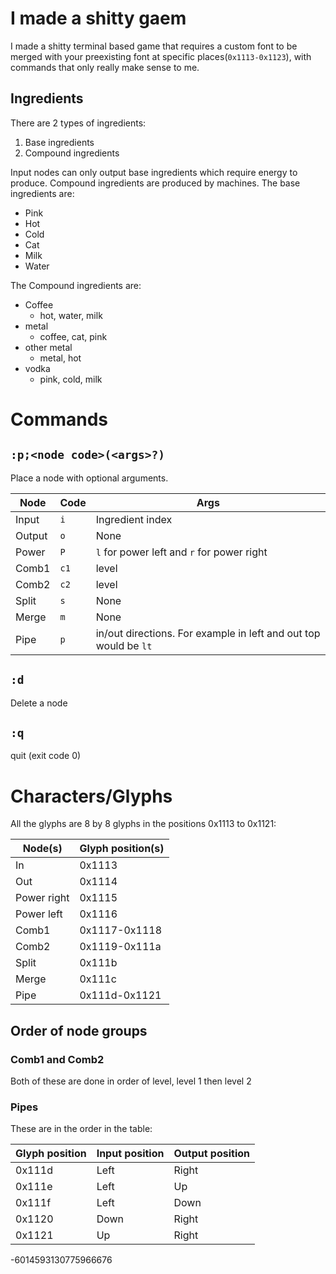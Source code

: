 # I made a shitty gaem

I made a shitty terminal based game that requires a custom font to be merged with your preexisting font at specific places(`0x1113-0x1123`), with commands that only really make sense to me.

## Ingredients

There are 2 types of ingredients:
1. Base ingredients
2. Compound ingredients

Input nodes can only output base ingredients which require energy to produce. Compound ingredients are produced by machines. The base ingredients are:

- Pink
- Hot
- Cold
- Cat
- Milk
- Water

The Compound ingredients are:

- Coffee
  - hot, water, milk
- metal
  - coffee, cat, pink
- other metal
  - metal, hot
- vodka
  - pink, cold, milk


# Commands
## `:p;<node code>(<args>?)`
Place a node with optional arguments.

| Node | Code | Args |
|---|---|---|
| Input | `i` | Ingredient index |
| Output | `o` | None |
| Power | `P` | `l` for power left and `r` for power right |
| Comb1 | `c1` | level |
| Comb2 | `c2` | level |
| Split | `s` | None |
| Merge | `m` | None |
| Pipe | `p` | in/out directions. For example in left and out top would be `lt` |

## `:d`
Delete a node

## `:q`
quit (exit code 0)

# Characters/Glyphs

All the glyphs are 8 by 8 glyphs in the positions 0x1113 to 0x1121:

| Node(s) | Glyph position(s) |
|---|---|
| In | 0x1113 |
| Out | 0x1114 |
| Power right | 0x1115 |
| Power left | 0x1116 |
| Comb1 | 0x1117-0x1118 |
| Comb2 | 0x1119-0x111a |
| Split | 0x111b |
| Merge | 0x111c |
| Pipe | 0x111d-0x1121 |

## Order of node groups
### Comb1 and Comb2
Both of these are done in order of level, level 1 then level 2

### Pipes
These are in the order in the table:

| Glyph position | Input position | Output position |
|---|---|---|
| 0x111d | Left | Right |
| 0x111e | Left | Up |
| 0x111f | Left | Down |
| 0x1120 | Down | Right |
| 0x1121 | Up | Right |

-6014593130775966676
